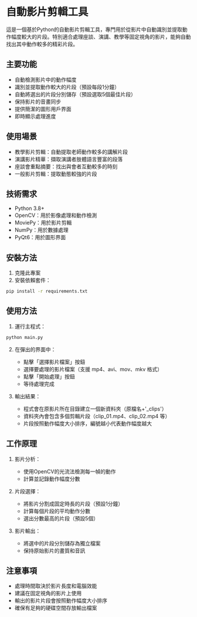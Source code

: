 # 自動影片剪輯工具

這是一個基於Python的自動影片剪輯工具，專門用於從影片中自動識別並提取動作幅度較大的片段。特別適合處理座談、演講、教學等固定視角的影片，能夠自動找出其中動作較多的精彩片段。

## 主要功能

- 自動檢測影片中的動作幅度
- 識別並提取動作較大的片段（預設每段1分鐘）
- 自動將選出的片段分別儲存（預設選取5個最佳片段）
- 保持影片的音畫同步
- 提供簡潔的圖形用戶界面
- 即時顯示處理進度

## 使用場景

- 教學影片剪輯：自動提取老師動作較多的講解片段
- 演講影片精華：擷取演講者肢體語言豐富的段落
- 座談會重點摘要：找出與會者互動較多的時刻
- 一般影片剪輯：提取動態較強的片段

## 技術需求

- Python 3.8+
- OpenCV：用於影像處理和動作檢測
- MoviePy：用於影片剪輯
- NumPy：用於數據處理
- PyQt6：用於圖形界面

## 安裝方法

1. 克隆此專案
2. 安裝依賴套件：
```bash
pip install -r requirements.txt
```

## 使用方法

1. 運行主程式：
```bash
python main.py
```

2. 在彈出的界面中：
   - 點擊「選擇影片檔案」按鈕
   - 選擇要處理的影片檔案（支援 mp4、avi、mov、mkv 格式）
   - 點擊「開始處理」按鈕
   - 等待處理完成

3. 輸出結果：
   - 程式會在原影片所在目錄建立一個新資料夾（原檔名+'_clips'）
   - 資料夾內會包含多個剪輯片段（clip_01.mp4、clip_02.mp4 等）
   - 片段按照動作幅度大小排序，編號越小代表動作幅度越大

## 工作原理

1. 影片分析：
   - 使用OpenCV的光流法檢測每一幀的動作
   - 計算並記錄動作幅度分數
   
2. 片段選擇：
   - 將影片分割成固定時長的片段（預設1分鐘）
   - 計算每個片段的平均動作分數
   - 選出分數最高的片段（預設5個）

3. 影片輸出：
   - 將選中的片段分別儲存為獨立檔案
   - 保持原始影片的畫質和音訊

## 注意事項

- 處理時間取決於影片長度和電腦效能
- 建議在固定視角的影片上使用
- 輸出的影片片段會按照動作幅度大小排序
- 確保有足夠的硬碟空間存放輸出檔案 